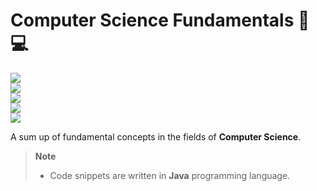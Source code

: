 # Computer Science Fundamentals 📖💻
![](https://progress-bar.dev/0?title=Database+Systems)  
![](https://progress-bar.dev/70?title=Development)  
![](https://progress-bar.dev/10?title=Infrastructure+Architecture)  
![](https://progress-bar.dev/0?title=Network+and+Security)  
![](https://progress-bar.dev/0?title=Operating+Systems)  

A sum up of fundamental concepts in the fields of **Computer Science**.

> **Note**  
> - Code snippets are written in **Java** programming language.
